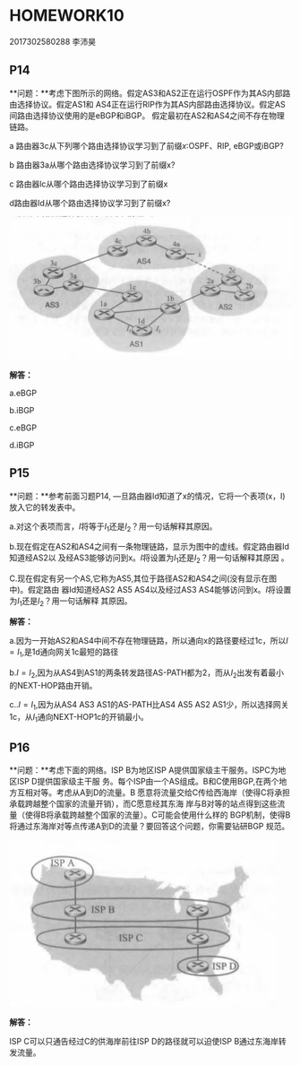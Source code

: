 # HOMEWORK10

2017302580288  李沛昊

## P14

**问题：**考虑下图所示的网络。假定AS3和AS2正在运行OSPF作为其AS内部路由选择协议。假定AS1和 AS4正在运行RIP作为其AS内部路由选择协议。假定AS间路由选择协议使用的是eBGP和iBGP。 假定最初在AS2和AS4之间不存在物理链路。

a 路由器3c从下列哪个路由选择协议学习到了前缀$x$:OSPF、RIP, eBGP或iBGP?

b 路由器3a从哪个路由选择协议学习到了前缀x?

c 路由器lc从哪个路由选择协议学习到了前缀x

d路由器Id从哪个路由选择协议学习到了前缀x? 

![image](./asserts/P14.png)

**解答：**

a.eBGP

b.iBGP

c.eBGP

d.iBGP

## P15

**问题：**参考前面习题P14, —旦路由器Id知道了x的情况，它将一个表项(x，I)放入它的转发表中。

 a.对这个表项而言，$I$将等于$I_{1}$还是$I_{2}$？用一句话解释其原因。

 b.现在假定在AS2和AS4之间有一条物理链路，显示为图中的虚线。假定路由器Id知道经AS2以 及经AS3能够访问到x。$I$将设置为$I_{1}$还是$I_{2}$？用一句话解释其原因 。 

C.现在假定有另一个AS,它称为AS5,其位于路径AS2和AS4之间(没有显示在图中)。假定路由
器Id知道经AS2 AS5 AS4以及经过AS3 AS4能够访问到x。$I$将设置为$I_{1}$还是$I_{2}$？用一句话解释 其原因。

**解答：**

a.因为一开始AS2和AS4中间不存在物理链路，所以通向x的路径要经过1c，所以$I=I_{1}$,是1d通向网关1c最短的路径

b.$I=I_{2}$,因为从AS4到AS1的两条转发路径AS-PATH都为2，而从$I_{2}$出发有着最小的NEXT-HOP路由开销。

c..$I=I_{1}$,因为从AS4  AS3 AS1的AS-PATH比AS4 AS5 AS2 AS1少，所以选择网关1c，从$I_{1}$通向NEXT-HOP1c的开销最小。

## P16

**问题：**考虑下面的网络。ISP B为地区ISP A提供国家级主干服务。ISPC为地区ISP D提供国家级主干服 务。每个ISP由一个AS组成。B和C使用BGP,在两个地方互相对等。考虑从A到D的流量。B 愿意将流量交给C传给西海岸（使得C将承担承载跨越整个国家的流量开销），而C愿意经其东海 岸与B对等的站点得到这些流量（使得B将承载跨越整个国家的流量）。C可能会使用什么样的 BGP机制，使得B将通过东海岸对等点传递A到D的流量？要回答这个问题，你需要钻研BGP  规范。

![image](./asserts/P16.png)

**解答：**

ISP C可以只通告经过C的供海岸前往ISP D的路径就可以迫使ISP B通过东海岸转发流量。